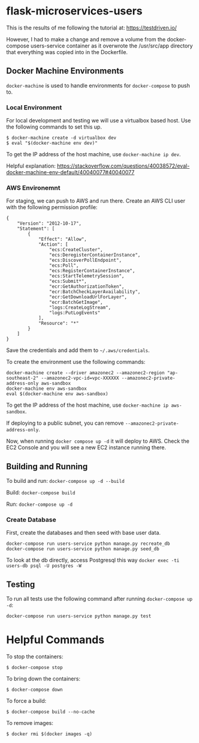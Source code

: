 # flask-microservices-users

This is the results of me following the tutorial at: https://testdriven.io/

However, I had to make a change and remove a volume from the docker-compose users-service container as it overwrote the /usr/src/app directory that everything was copied into in the Dockerfile.

## Docker Machine Environments

`docker-machine` is used to handle environments for `docker-compose` to push to. 

### Local Environment

For local development and testing we will use a virtualbox based host. Use the following commands to set this up.

```
$ docker-machine create -d virtualbox dev
$ eval "$(docker-machine env dev)"
```

To get the IP address of the host machine, use `docker-machine ip dev`.

Helpful explanation: https://stackoverflow.com/questions/40038572/eval-docker-machine-env-default/40040077#40040077

### AWS Environemnt

For staging, we can push to AWS and run there. Create an AWS CLI user with the following permission profile:

```
{
    "Version": "2012-10-17",
    "Statement": [
        {
            "Effect": "Allow",
            "Action": [
                "ecs:CreateCluster",
                "ecs:DeregisterContainerInstance",
                "ecs:DiscoverPollEndpoint",
                "ecs:Poll",
                "ecs:RegisterContainerInstance",
                "ecs:StartTelemetrySession",
                "ecs:Submit*",
                "ecr:GetAuthorizationToken",
                "ecr:BatchCheckLayerAvailability",
                "ecr:GetDownloadUrlForLayer",
                "ecr:BatchGetImage",
                "logs:CreateLogStream",
                "logs:PutLogEvents"
            ],
            "Resource": "*"
        }
    ]
}
```

Save the credentials and add them to `~/.aws/credentials`.

To create the environment use the following commands:

```
docker-machine create --driver amazonec2 --amazonec2-region "ap-southeast-2" --amazonec2-vpc-id=vpc-XXXXXX --amazonec2-private-address-only aws-sandbox
docker-machine env aws-sandbox
eval $(docker-machine env aws-sandbox)
```

To get the IP address of the host machine, use `docker-machine ip aws-sandbox`.

If deploying to a public subnet, you can remove `--amazonec2-private-address-only`.

Now, when running `docker compose up -d` it will deploy to AWS. Check the EC2 Console and you will see a new EC2 instance running there.

## Building and Running

To build and run: `docker-compose up -d --build`

Build: `docker-compose build`

Run: `docker-compose up -d`

### Create Database

First, create the databases and then seed with base user data.

```
docker-compose run users-service python manage.py recreate_db
docker-compose run users-service python manage.py seed_db
```

To look at the db directly, access Postgresql this way `docker exec -ti users-db psql -U postgres -W`

## Testing


To run all tests use the following command after running `docker-compose up -d`:

```
docker-compose run users-service python manage.py test
```

# Helpful Commands

To stop the containers:

`$ docker-compose stop`

To bring down the containers:

`$ docker-compose down`

To force a build:

`$ docker-compose build --no-cache`

To remove images:

`$ docker rmi $(docker images -q)`
